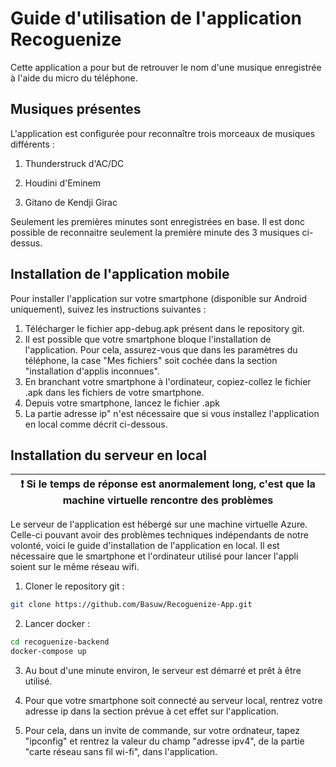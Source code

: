 # Guide d'utilisation de l'application Recoguenize

Cette application a pour but de retrouver le nom d'une musique enregistrée à l'aide du micro du téléphone.

## Musiques présentes

L'application est configurée pour reconnaître trois morceaux de musiques différents :

1. Thunderstruck d'AC/DC

2. Houdini d'Eminem

3. Gitano de Kendji Girac

Seulement les premières minutes sont enregistrées en base. Il est donc possible de reconnaitre seulement la première minute des 3 musiques ci-dessus.

## Installation de l'application mobile

Pour installer l'application sur votre smartphone (disponible sur Android uniquement), suivez les instructions suivantes :

1. Télécharger le fichier app-debug.apk présent dans le repository git.
2. Il est possible que votre smartphone bloque l'installation de l'application. Pour cela, assurez-vous que dans les paramètres du téléphone, la case "Mes fichiers" soit cochée dans la section "installation d'applis inconnues".
3. En branchant votre smartphone à l'ordinateur, copiez-collez le fichier .apk dans les fichiers de votre smartphone.
4. Depuis votre smartphone, lancez le fichier .apk
5. La partie adresse ip" n'est nécessaire que si vous installez l'application en local comme décrit ci-dessous.

## Installation du serveur en local

| :exclamation:  Si le temps de réponse est anormalement long, c'est que la machine virtuelle rencontre des problèmes   |
|-----------------------------------------|


Le serveur de l'application est hébergé sur une machine virtuelle Azure. Celle-ci pouvant avoir des problèmes techniques indépendants de notre volonté, voici le guide d'installation de l'application en local.
Il est nécessaire que le smartphone et l'ordinateur utilisé pour lancer l'appli soient sur le même réseau wifi.

1. Cloner le repository git :

```bash
git clone https://github.com/Basuw/Recoguenize-App.git
```

2. Lancer docker :

```bash
cd recoguenize-backend
docker-compose up 
```

3. Au bout d'une minute environ, le serveur est démarré et prêt à être utilisé.

4. Pour que votre smartphone soit connecté au serveur local, rentrez votre adresse ip dans la section prévue à cet effet sur l'application.

5. Pour cela, dans un invite de commande, sur votre ordnateur, tapez "ipconfig" et rentrez la valeur du champ "adresse ipv4", de la partie "carte réseau sans fil wi-fi", dans l'application.
